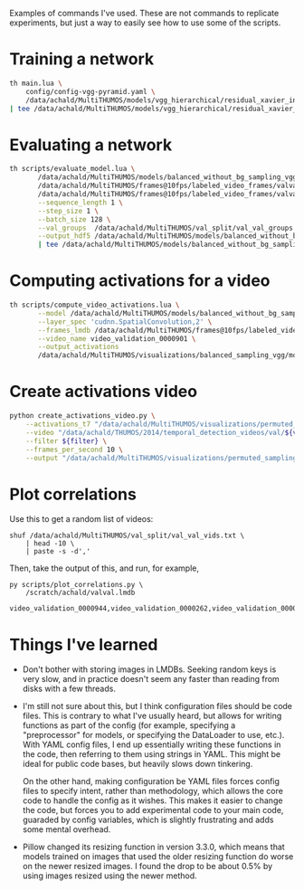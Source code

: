 Examples of commands I've used. These are not commands to replicate
experiments, but just a way to easily see how to use some of the scripts.

# Training a network

````bash
th main.lua \
    config/config-vgg-pyramid.yaml \
    /data/achald/MultiTHUMOS/models/vgg_hierarchical/residual_xavier_init_untie_last_sum_conv43_conv53_flipped_img_diffs/ \
| tee /data/achald/MultiTHUMOS/models/vgg_hierarchical/residual_xavier_init_untie_last_sum_conv43_conv53_flipped_img_diffs/training.log
````

# Evaluating a network

````bash
th scripts/evaluate_model.lua \
       /data/achald/MultiTHUMOS/models/balanced_without_bg_sampling_vgg_new/from_scratch/model_30.t7 \
       /data/achald/MultiTHUMOS/frames@10fps/labeled_video_frames/valval.lmdb/ \
       /data/achald/MultiTHUMOS/frames@10fps/labeled_video_frames/valval_without_images.lmdb \
       --sequence_length 1 \
       --step_size 1 \
       --batch_size 128 \
       --val_groups  /data/achald/MultiTHUMOS/val_split/val_val_groups.txt \
       --output_hdf5 /data/achald/MultiTHUMOS/models/balanced_without_bg_sampling_vgg_new/from_scratch/model_30_valval_predictions.h5 \
       | tee /data/achald/MultiTHUMOS/models/balanced_without_bg_sampling_vgg_new/from_scratch/model_30_valval_evaluation.log
````

# Computing activations for a video

````bash
th scripts/compute_video_activations.lua \
       --model /data/achald/MultiTHUMOS/models/balanced_without_bg_sampling_vgg_new/model_30.t7 \
       --layer_spec 'cudnn.SpatialConvolution,2' \
       --frames_lmdb /data/achald/MultiTHUMOS/frames@10fps/labeled_video_frames/valval.lmdb \
       --video_name video_validation_0000901 \
       --output_activations
       /data/achald/MultiTHUMOS/visualizations/balanced_sampling_vgg/model_30_video_validation_0000901_vis_conv1_2.t7
````

# Create activations video
````bash
python create_activations_video.py \
    --activations_t7 "/data/achald/MultiTHUMOS/visualizations/permuted_sampling_vgg_conv/model_30_${video}_vis_${layer}.t7"  \
    --video "/data/achald/THUMOS/2014/temporal_detection_videos/val/${video}.mp4" \
    --filter ${filter} \
    --frames_per_second 10 \
    --output "/data/achald/MultiTHUMOS/visualizations/permuted_sampling_vgg_conv/model_30_${video}_vis_${layer}_filter_${filter}.mp4"
````

# Plot correlations
Use this to get a random list of videos:

```
shuf /data/achald/MultiTHUMOS/val_split/val_val_vids.txt \
    | head -10 \
    | paste -s -d','
````

Then, take the output of this, and run, for example,
````
py scripts/plot_correlations.py \
    /scratch/achald/valval.lmdb
    video_validation_0000944,video_validation_0000262,video_validation_0000283,video_validation_0000490,video_validation_0000269,video_validation_0000946,video_validation_0000368,video_validation_0000168,video_validation_0000183,video_validation_0000204
````

# Things I've learned

- Don't bother with storing images in LMDBs. Seeking random keys is very slow,
  and in practice doesn't seem any faster than reading from disks with a few
  threads.

- I'm still not sure about this, but I think configuration files should be code
  files. This is contrary to what I've usually heard, but allows for writing
  functions as part of the config (for example, specifying a "preprocessor" for
  models, or specifying the DataLoader to use, etc.). With YAML config files, I
  end up essentially writing these functions in the code, then referring to them
  using strings in YAML. This might be ideal for public code bases, but heavily
  slows down tinkering.

  On the other hand, making configuration be YAML files forces config files to
  specify intent, rather than methodology, which allows the core code to handle
  the config as it wishes. This makes it easier to change the code, but forces
  you to add experimental code to your main code, guaraded by config variables,
  which is slightly frustrating and adds some mental overhead.

- Pillow changed its resizing function in version 3.3.0, which means that models
  trained on images that used the older resizing function do worse on the newer
  resized images. I found the drop to be about 0.5% by using images resized
  using the newer method.
